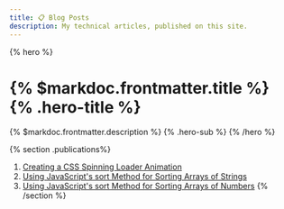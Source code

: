 ```yaml
---
title: 📋 Blog Posts
description: My technical articles, published on this site.
---
```


{% hero %}
# {% $markdoc.frontmatter.title %} {% .hero-title %}
{% $markdoc.frontmatter.description %} {% .hero-sub %}
{% /hero %}

{% section .publications%}
1. [Creating a CSS Spinning Loader Animation](/blog/css-spinning-loader)
1. [Using JavaScript's sort Method for Sorting Arrays of Strings](/blog/js-sort-string-array)
1. [Using JavaScript's sort Method for Sorting Arrays of Numbers](/blog/js-sort-number-array)
{% /section %}